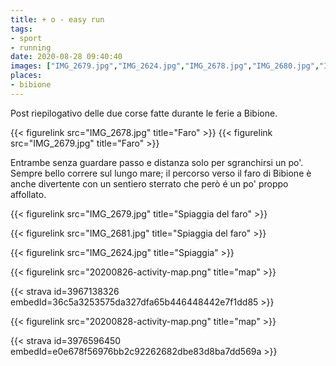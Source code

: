 ```yaml
---
title: + o - easy run
tags:
- sport
- running
date: 2020-08-28 09:40:40
images: ["IMG_2679.jpg","IMG_2624.jpg","IMG_2678.jpg","IMG_2680.jpg","IMG_2681.jpg","20200828-activity-map.png"]
places:
- bibione
---
```


Post riepilogativo delle due corse fatte durante le ferie a Bibione.

{{< figurelink src="IMG_2678.jpg" title="Faro" >}}
{{< figurelink src="IMG_2679.jpg" title="Faro" >}}

Entrambe senza guardare passo e distanza solo per sgranchirsi un po'. Sempre bello correre sul lungo mare; il percorso verso il faro di Bibione è anche divertente con un sentiero sterrato che però é un po' proppo affollato.

{{< figurelink src="IMG_2679.jpg" title="Spiaggia del faro" >}}

{{< figurelink src="IMG_2681.jpg" title="Spiaggia del faro" >}}

{{< figurelink src="IMG_2624.jpg" title="Spiaggia" >}}

{{< figurelink src="20200826-activity-map.png" title="map" >}}

{{< strava id=3967138326 embedId=36c5a3253575da327dfa65b446448442e7f1dd85 >}}

{{< figurelink src="20200828-activity-map.png" title="map" >}}


{{< strava id=3976596450 embedId=e0e678f56976bb2c92262682dbe83d8ba7dd569a >}}

